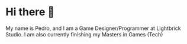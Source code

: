 # Hi there 👋

My name is Pedro, and I am a Game Designer/Programmer at Lightbrick Studio. I am also currently finishing my Masters in Games (Tech)
<!--
**MrAbnox/MrAbnox** is a ✨ _special_ ✨ repository because its `README.md` (this file) appears on your GitHub profile.

#🎮 Game Development
I have been studying game development for the past 5 years. I started by doing My Bachelor in Games Programming and Design in London. Now I am in my last semester of my Games Master. I am also working for Lightbrick Studio, where I help developing games using Unity, helping with both Game/Level Design and programming.

-->
